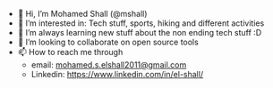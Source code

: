 - 👋 Hi, I’m Mohamed Shall (@mshall)
- 👀 I’m interested in: Tech stuff, sports, hiking and different activities 
- 🌱 I’m always learning new stuff about the non ending tech stuff :D 
- 💞️ I’m looking to collaborate on open source tools 
- 📫 How to reach me through 
   - email: mohamed.s.elshall2011@gmail.com
   - Linkedin: https://www.linkedin.com/in/el-shall/

